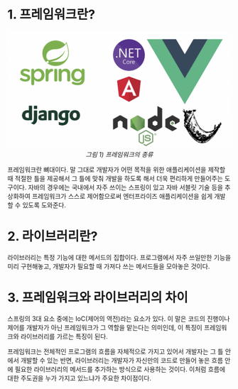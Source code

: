 # 1. 프레임워크란?

<p align="center">
	<img src="../images/framework.png"><br>
	<em>그림 1) 프레임워크의 종류</em>
</p>

프레임워크란 뼈대이다. 말 그대로 개발자가 어떤 목적을 위한 애플리케이션을 제작할 때 적절한 틀을 제공해서 그 틀에 맞춰 개발을 하도록 해서 더욱 편리하게 만들어주는 도구이다. 자바의 경우에는 국내에서 자주 쓰이는 스프링이 있고 자바 서블릿 기술 등을 추상화하여 프레임워크가 스스로 제어함으로써 엔터프라이즈 애플리케이션을 쉽게 개발할 수 있도록 도와준다.

# 2. 라이브러리란?

라이브러리는 특정 기능에 대한 메서드의 집합이다. 프로그램에서 자주 쓰일만한 기능을 미리 구현해놓고, 개발자가 필요할 때 가져다 쓰는 메서드들을 모아놓은 것이다.

# 3. 프레임워크와 라이브러리의 차이

스프링의 3대 요소 중에는 IoC(제어의 역전)라는 요소가 있다. 이 말은 코드의 진행이나 제어를 개발자가 아닌 프레임워크가 그 역할을 맡는다는 의미인데, 이 특징이 프레임워크와 라이브러리를 가르는 특징이 된다.

프레임워크는 전체적인 프로그램의 흐름을 자체적으로 가지고 있어서 개발자는 그 틀 안에서 개발할 수 있는 반면, 라이브러리는 개발자가 자신만의 코드로 만들어 놓은 흐름 안에 필요한 라이브러리의 메서드를 추가하는 방식으로 사용하는 것이다. 이처럼 흐름에 대한 주도권을 누가 가지고 있느냐가 주요한 차이점이다.

